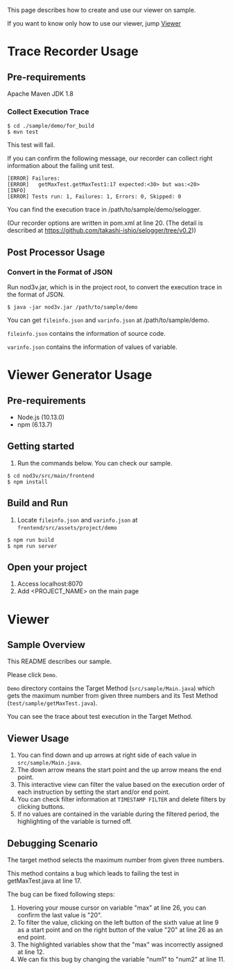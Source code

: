This page describes how to create and use our viewer on sample.

If you want to know only how to use our viewer, jump <a href="#Viewer">Viewer</a>

# Trace Recorder Usage
## Pre-requirements
Apache Maven 
JDK 1.8
### Collect Execution Trace 
```
$ cd ./sample/demo/for_build
$ mvn test
```

This test will fail.

If you can confirm the following message, our recorder can collect right information about the failing unit test.
```
[ERROR] Failures:
[ERROR]   getMaxTest.getMaxTest1:17 expected:<30> but was:<20>
[INFO]
[ERROR] Tests run: 1, Failures: 1, Errors: 0, Skipped: 0
```

You can find the execution trace in /path/to/sample/demo/selogger.

(Our recorder options are written in pom.xml at line 20. (The detail is described at https://github.com/takashi-ishio/selogger/tree/v0.2))

## Post Processor Usage
### Convert in the Format of JSON
Run nod3v.jar, which is in the project root, to convert the execution trace in the format of JSON.

```
$ java -jar nod3v.jar /path/to/sample/demo
```

You can get `fileinfo.json` and `varinfo.json` at /path/to/sample/demo.

`fileinfo.json` contains the information of source code.

`varinfo.json` contains the information of values of variable.


# Viewer Generator Usage

## Pre-requirements

* Node.js (10.13.0)
* npm (6.13.7)


## Getting started

1. Run the commands below. You can check our sample.
```
$ cd nod3v/src/main/frontend
$ npm install
```


## Build and Run

1. Locate `fileinfo.json` and `varinfo.json` at `frontend/src/assets/project/demo`
```
$ npm run build
$ npm run server
```

## Open your project

1. Access localhost:8070
1. Add <PROJECT_NAME> on the main page

# Viewer 
## Sample Overview 
This README describes our sample.

Please click `Demo`.

`Demo` directory contains the Target Method (`src/sample/Main.java`) which gets the maximum number from given three numbers and its Test Method (`test/sample/getMaxTest.java`).

You can see the trace about test execution in the Target Method.

## Viewer Usage
1. You can find down and up arrows at right side of each value in `src/sample/Main.java`.
1. The down arrow means the start point and the up arrow means the end point.
1. This interactive view can filter the value based on the execution order of each instruction by setting the start and/or end point.
1. You can check filter information at `TIMESTAMP FILTER` and delete filters by clicking buttons.
1. If no values are contained in the variable during the filtered period, the highlighting of the variable is turned off.

## Debugging Scenario
The target method selects the maximum number from given three numbers.

This method contains a bug which leads to failing the test in getMaxTest.java at line 17.

The bug can be fixed following steps:
1. Hovering your mouse cursor on variable "max" at line 26, you can confirm the last value is "20".
1. To filter the value, clicking on the left button of the sixth value at line 9 as a start point and on the right button of the value "20" at line 26 as an end point.
1. The highlighted variables show that the "max" was incorrectly assigned at line 12.
1. We can fix this bug by changing the variable "num1" to "num2" at line 11.
